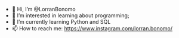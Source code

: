 - 👋 Hi, I’m @LorranBonomo
- 👀 I’m interested in learning about programming;
- 🌱 I’m currently learning Python and SQL
- 📫 How to reach me: https://www.instagram.com/lorran.bonomo/

